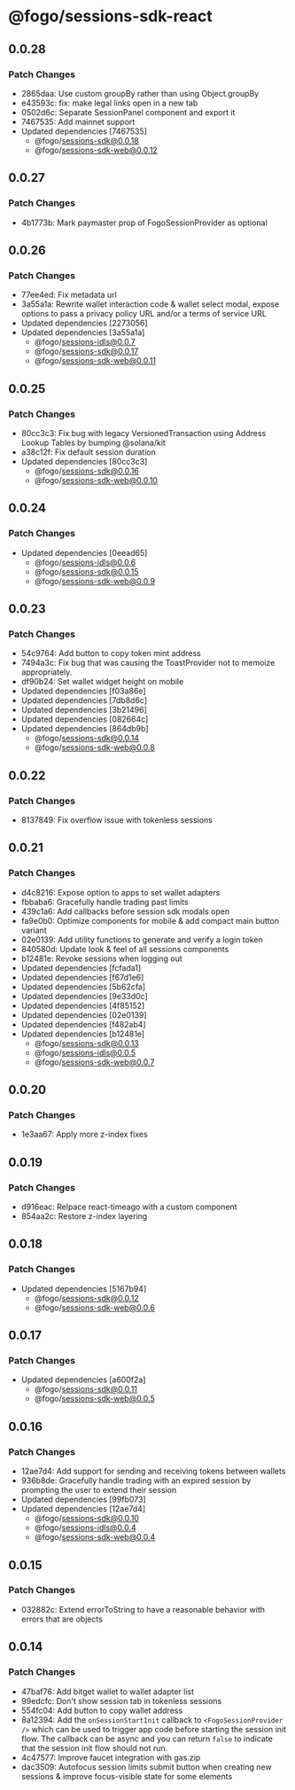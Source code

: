 # @fogo/sessions-sdk-react

## 0.0.28

### Patch Changes

- 2865daa: Use custom groupBy rather than using Object.groupBy
- e43593c: fix: make legal links open in a new tab
- 0502d6c: Separate SessionPanel component and export it
- 7467535: Add mainnet support
- Updated dependencies [7467535]
  - @fogo/sessions-sdk@0.0.18
  - @fogo/sessions-sdk-web@0.0.12

## 0.0.27

### Patch Changes

- 4b1773b: Mark paymaster prop of FogoSessionProvider as optional

## 0.0.26

### Patch Changes

- 77ee4ed: Fix metadata url
- 3a55a1a: Rewrite wallet interaction code & wallet select modal, expose options to pass a privacy policy URL and/or a terms of service URL
- Updated dependencies [2273056]
- Updated dependencies [3a55a1a]
  - @fogo/sessions-idls@0.0.7
  - @fogo/sessions-sdk@0.0.17
  - @fogo/sessions-sdk-web@0.0.11

## 0.0.25

### Patch Changes

- 80cc3c3: Fix bug with legacy VersionedTransaction using Address Lookup Tables by bumping @solana/kit
- a38c12f: Fix default session duration
- Updated dependencies [80cc3c3]
  - @fogo/sessions-sdk@0.0.16
  - @fogo/sessions-sdk-web@0.0.10

## 0.0.24

### Patch Changes

- Updated dependencies [0eead65]
  - @fogo/sessions-idls@0.0.6
  - @fogo/sessions-sdk@0.0.15
  - @fogo/sessions-sdk-web@0.0.9

## 0.0.23

### Patch Changes

- 54c9764: Add button to copy token mint address
- 7494a3c: Fix bug that was causing the ToastProvider not to memoize appropriately.
- df90b24: Set wallet widget height on mobile
- Updated dependencies [f03a86e]
- Updated dependencies [7db8d6c]
- Updated dependencies [3b21496]
- Updated dependencies [082664c]
- Updated dependencies [864db9b]
  - @fogo/sessions-sdk@0.0.14
  - @fogo/sessions-sdk-web@0.0.8

## 0.0.22

### Patch Changes

- 8137849: Fix overflow issue with tokenless sessions

## 0.0.21

### Patch Changes

- d4c8216: Expose option to apps to set wallet adapters
- fbbaba6: Gracefully handle trading past limits
- 439c1a6: Add callbacks before session sdk modals open
- fa9e0b0: Optimize components for mobile & add compact main button variant
- 02e0139: Add utility functions to generate and verify a login token
- 840580d: Update look & feel of all sessions components
- b12481e: Revoke sessions when logging out
- Updated dependencies [fcfada1]
- Updated dependencies [f67d1e6]
- Updated dependencies [5b62cfa]
- Updated dependencies [9e33d0c]
- Updated dependencies [4f85152]
- Updated dependencies [02e0139]
- Updated dependencies [f482ab4]
- Updated dependencies [b12481e]
  - @fogo/sessions-sdk@0.0.13
  - @fogo/sessions-idls@0.0.5
  - @fogo/sessions-sdk-web@0.0.7

## 0.0.20

### Patch Changes

- 1e3aa67: Apply more z-index fixes

## 0.0.19

### Patch Changes

- d916eac: Relpace react-timeago with a custom component
- 854aa2c: Restore z-index layering

## 0.0.18

### Patch Changes

- Updated dependencies [5167b94]
  - @fogo/sessions-sdk@0.0.12
  - @fogo/sessions-sdk-web@0.0.6

## 0.0.17

### Patch Changes

- Updated dependencies [a600f2a]
  - @fogo/sessions-sdk@0.0.11
  - @fogo/sessions-sdk-web@0.0.5

## 0.0.16

### Patch Changes

- 12ae7d4: Add support for sending and receiving tokens between wallets
- 936b8de: Gracefully handle trading with an expired session by prompting the user to extend their session
- Updated dependencies [99fb073]
- Updated dependencies [12ae7d4]
  - @fogo/sessions-sdk@0.0.10
  - @fogo/sessions-idls@0.0.4
  - @fogo/sessions-sdk-web@0.0.4

## 0.0.15

### Patch Changes

- 032882c: Extend errorToString to have a reasonable behavior with errors that are objects

## 0.0.14

### Patch Changes

- 47baf76: Add bitget wallet to wallet adapter list
- 99edcfc: Don't show session tab in tokenless sessions
- 554fc04: Add button to copy wallet address
- 8a12394: Add the `onSessionStartInit` callback to `<FogoSessionProvider />` which can be used to trigger app code before starting the session init flow. The callback can be async and you can return `false` to indicate that the session init flow should not run.
- 4c47577: Improve faucet integration with gas.zip
- dac3509: Autofocus session limits submit button when creating new sessions & improve focus-visible state for some elements
